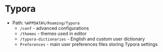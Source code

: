 # Typora

- Path: `%APPDATA%/Roaming/Typora`
  - `/conf` - advanced configurations
  - `/themes` - themes used in editor
  - `/typora-dictionaries` - English and custom user dictionary
  - `Preferences` - main user preferences files storing Typora settings

